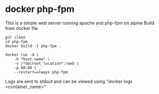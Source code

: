 # docker php-fpm
This is a simple web server running apache and php-fpm on alpine
Build from docker file
```
git clone 
cd php-fpm
docker build -t php-fpm .
```

```
docker run -d \
    -h *host_name* \
    -v /*docroot_location*:/web \
    -p 80:80 \
    --restart=always php-fpm
```

Logs are sent to stdout and can be viewed using "docker logs <container_name>"
